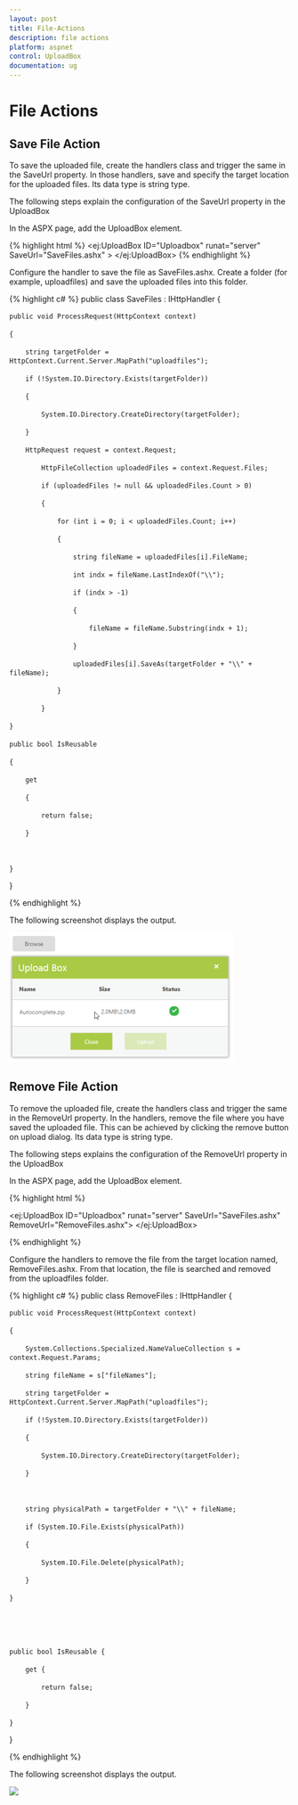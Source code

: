 ```yaml
---
layout: post
title: File-Actions
description: file actions
platform: aspnet
control: UploadBox
documentation: ug
---
```


# File Actions

## Save File Action 

To save the uploaded file, create the handlers class and trigger the same in the SaveUrl property.  In those handlers, save and specify the target location for the uploaded files. Its data type is string type.

The following steps explain the configuration of the SaveUrl property in the UploadBox

In the ASPX page, add the UploadBox element.


{% highlight html %}
<ej:UploadBox ID="Uploadbox" runat="server" SaveUrl="SaveFiles.ashx" > </ej:UploadBox>
{% endhighlight %}


Configure the handler to save the file as SaveFiles.ashx. Create a folder (for example, uploadfiles) and save the uploaded files into this folder.  

{% highlight c# %}
public class SaveFiles : IHttpHandler {



    public void ProcessRequest(HttpContext context)

    {

        string targetFolder = HttpContext.Current.Server.MapPath("uploadfiles");

        if (!System.IO.Directory.Exists(targetFolder))

        {

            System.IO.Directory.CreateDirectory(targetFolder);

        }

        HttpRequest request = context.Request;

            HttpFileCollection uploadedFiles = context.Request.Files;

            if (uploadedFiles != null && uploadedFiles.Count > 0)

            {

                for (int i = 0; i < uploadedFiles.Count; i++)

                {

                    string fileName = uploadedFiles[i].FileName;

                    int indx = fileName.LastIndexOf("\\");

                    if (indx > -1)

                    {

                        fileName = fileName.Substring(indx + 1);

                    }

                    uploadedFiles[i].SaveAs(targetFolder + "\\" + fileName);

                }

            }

    }

    public bool IsReusable

    {

        get

        {

            return false;

        }



    }

}

{% endhighlight %}

The following screenshot displays the output. 

 ![](File-Actions_images/File-Actions_img1.png)



## Remove File Action 

To remove the uploaded file, create the handlers class and trigger the same in the RemoveUrl property.  In the handlers, remove the file where you have saved the uploaded file. This can be achieved by clicking the remove button on upload dialog. Its data type is string type.

The following steps explains the configuration of the RemoveUrl property in the UploadBox

In the ASPX page, add the UploadBox element.

{% highlight html %}

<ej:UploadBox ID="Uploadbox" runat="server" SaveUrl="SaveFiles.ashx" RemoveUrl="RemoveFiles.ashx"> </ej:UploadBox>  

{% endhighlight %}

Configure the handlers to remove the file from the target location named, RemoveFiles.ashx. From that location, the file is searched and removed from the uploadfiles folder.

{% highlight c# %}
public class RemoveFiles : IHttpHandler {



    public void ProcessRequest(HttpContext context)

    {

        System.Collections.Specialized.NameValueCollection s = context.Request.Params;

        string fileName = s["fileNames"];

        string targetFolder = HttpContext.Current.Server.MapPath("uploadfiles");

        if (!System.IO.Directory.Exists(targetFolder))

        {

            System.IO.Directory.CreateDirectory(targetFolder);

        }



        string physicalPath = targetFolder + "\\" + fileName;

        if (System.IO.File.Exists(physicalPath))

        {

            System.IO.File.Delete(physicalPath);

        }

    }





    public bool IsReusable {

        get {

            return false;

        }

    }



}

{% endhighlight %}



The following screenshot displays the output. 

 ![](File-Actions_images/File-Actions_img2.png)



